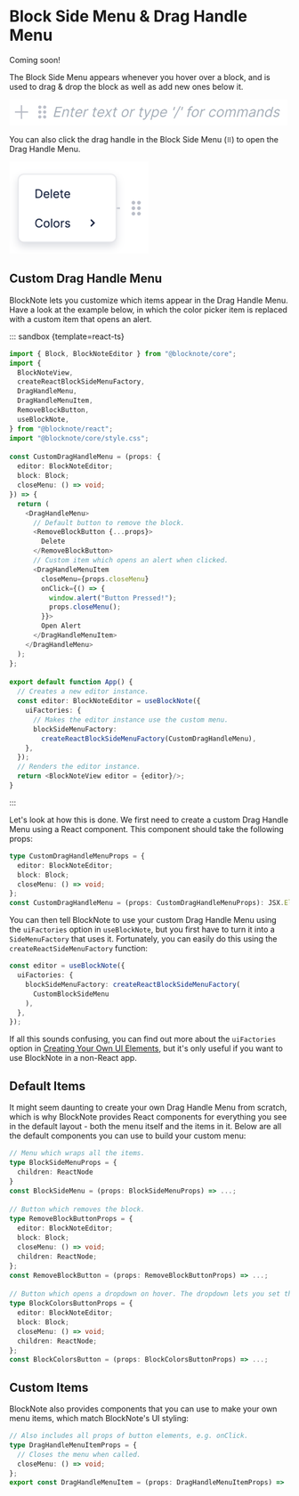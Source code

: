 # Block Side Menu & Drag Handle Menu

Coming soon!

<!--
- Explain + show what the side menu is (image)
- Change default buttons
- Creating your own buttons -->

The Block Side Menu appears whenever you hover over a block, and is used to drag & drop the block as well as add new ones below it.

<img style="max-width:500px" src="../public/img/screenshots/side_menu.png" alt="image">

You can also click the drag handle in the Block Side Menu (`⠿`) to open the Drag Handle Menu.

<img style="max-width:250px" src="../public/img/screenshots/drag_handle_menu.png" alt="image">

## Custom Drag Handle Menu

BlockNote lets you customize which items appear in the Drag Handle Menu. Have a look at the example below, in which the color picker item is replaced with a custom item that opens an alert.

::: sandbox {template=react-ts}

```typescript /App.tsx
import { Block, BlockNoteEditor } from "@blocknote/core";
import {
  BlockNoteView,
  createReactBlockSideMenuFactory,
  DragHandleMenu,
  DragHandleMenuItem,
  RemoveBlockButton,
  useBlockNote,
} from "@blocknote/react";
import "@blocknote/core/style.css";

const CustomDragHandleMenu = (props: {
  editor: BlockNoteEditor;
  block: Block;
  closeMenu: () => void;
}) => {
  return (
    <DragHandleMenu>
      // Default button to remove the block.
      <RemoveBlockButton {...props}>
        Delete
      </RemoveBlockButton>
      // Custom item which opens an alert when clicked.
      <DragHandleMenuItem
        closeMenu={props.closeMenu}
        onClick={() => {
          window.alert("Button Pressed!");
          props.closeMenu();
        }}>
        Open Alert
      </DragHandleMenuItem>
    </DragHandleMenu>
  );
};

export default function App() {
  // Creates a new editor instance.
  const editor: BlockNoteEditor = useBlockNote({
    uiFactories: {
      // Makes the editor instance use the custom menu.
      blockSideMenuFactory:
        createReactBlockSideMenuFactory(CustomDragHandleMenu),
    },
  });
  // Renders the editor instance.
  return <BlockNoteView editor = {editor}/>;
}
```

:::

Let's look at how this is done. We first need to create a custom Drag Handle Menu using a React component. This component should take the following props:

```typescript
type CustomDragHandleMenuProps = {
  editor: BlockNoteEditor;
  block: Block;
  closeMenu: () => void;
};
const CustomDragHandleMenu = (props: CustomDragHandleMenuProps): JSX.Element => ...;
```

You can then tell BlockNote to use your custom Drag Handle Menu using the `uiFactories` option in `useBlockNote`, but you first have to turn it into a `SideMenuFactory` that uses it. Fortunately, you can easily do this using the `createReactSideMenuFactory` function:

```typescript
const editor = useBlockNote({
  uiFactories: {
    blockSideMenuFactory: createReactBlockSideMenuFactory(
      CustomBlockSideMenu
    ),
  },
});
```

If all this sounds confusing, you can find out more about the `uiFactories` option in [Creating Your Own UI Elements](/docs/vanilla-js#creating-your-own-ui-elements), but it's only useful if you want to use BlockNote in a non-React app.

## Default Items

It might seem daunting to create your own Drag Handle Menu from scratch, which is why BlockNote provides React components for everything you see in the default layout - both the menu itself and the items in it. Below are all the default components you can use to build your custom menu:

```typescript
// Menu which wraps all the items.
type BlockSideMenuProps = {
  children: ReactNode
}
const BlockSideMenu = (props: BlockSideMenuProps) => ...;

// Button which removes the block.
type RemoveBlockButtonProps = {
  editor: BlockNoteEditor;
  block: Block;
  closeMenu: () => void;
  children: ReactNode;
};
const RemoveBlockButton = (props: RemoveBlockButtonProps) => ...;

// Button which opens a dropdown on hover. The dropdown lets you set the block's color.
type BlockColorsButtonProps = {
  editor: BlockNoteEditor;
  block: Block;
  closeMenu: () => void;
  children: ReactNode;
};
const BlockColorsButton = (props: BlockColorsButtonProps) => ...;
```

## Custom Items

BlockNote also provides components that you can use to make your own menu items, which match BlockNote's UI styling:

```typescript
// Also includes all props of button elements, e.g. onClick.
type DragHandleMenuItemProps = {
  // Closes the menu when called.
  closeMenu: () => void;
};
export const DragHandleMenuItem = (props: DragHandleMenuItemProps) => ...;
```